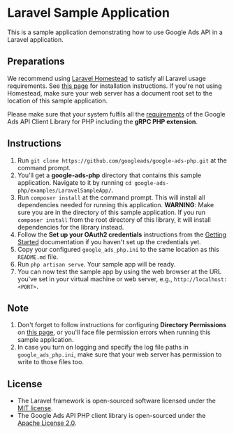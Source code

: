 # Laravel Sample Application

This is a sample application demonstrating how to use Google Ads API in a Laravel
application.

## Preparations

We recommend using [Laravel Homestead](https://laravel.com/docs/5.8/homestead)
to satisfy all Laravel usage requirements. See
[this page](https://laravel.com/docs/5.8/homestead#installation-and-setup) for installation
instructions. If you're not using Homestead, make sure your web server has a document root set
to the location of this sample application.

Please make sure that your system fulfils all the
[requirements](https://github.com/googleads/google-ads-php/blob/master/README.md#requirements) of
the Google Ads API Client Library for PHP including the **gRPC PHP extension**.

## Instructions

1.  Run `git clone https://github.com/googleads/google-ads-php.git` at the
    command prompt.
1.  You'll get a **google-ads-php** directory that contains this sample
    application. Navigate to it by running `cd
    google-ads-php/examples/LaravelSampleApp/`.
1.  Run `composer install` at the command prompt. This will install all
    dependencies needed for running this application.
    **WARNING**: Make sure you are in the directory of this sample application.
    If you run `composer install` from the root directory of this library, it
    will install dependencies for the library instead.
1.  Follow the **Set up your OAuth2 credentials** instructions from the
    [Getting Started]((https://github.com/googleads/google-ads-php#getting-started)) documentation
    if you haven't set up the credentials yet.
1.  Copy your configured `google_ads_php.ini` to the same location as this `README.md` file.
1.  Run `php artisan serve`. Your sample app will be ready.
1.  You can now test the sample app by using the web browser at the URL you've
    set in your virtual machine or web server, e.g., `http://localhost:<PORT>`.

## Note

1.  Don't forget to follow instructions for configuring **Directory Permissions** on
    [this page](https://laravel.com/docs/5.8/installation), or you'll face
    file permission errors when running this sample application.
1.  In case you turn on logging and specify the log file paths in
    `google_ads_php.ini`, make sure that your web server has permission to
    write to those files too.

## License

*   The Laravel framework is open-sourced software licensed under the [MIT
    license](https://opensource.org/licenses/MIT).
*   The Google Ads API PHP client library is open-sourced under the [Apache License
    2.0](https://github.com/googleads/google-ads-php/blob/master/LICENSE).
